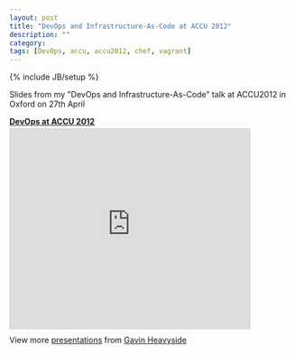 ```yaml
---
layout: post
title: "DevOps and Infrastructure-As-Code at ACCU 2012"
description: ""
category:
tags: [DevOps, accu, accu2012, chef, vagrant]
---
```

{% include JB/setup %}

Slides from my "DevOps and Infrastructure-As-Code" talk at ACCU2012 in Oxford
on 27th April

<div style="width:425px" id="__ss_12742188">
  <strong style="display:block;margin:12px 0 4px">
    <a href="http://www.slideshare.net/gheavyside/devops-at-accu-2012" title="DevOps at ACCU 2012" target="_blank">DevOps at ACCU 2012</a>
  </strong>
  <iframe src="http://www.slideshare.net/slideshow/embed_code/12742188" width="425" height="355" frameborder="0" marginwidth="0" marginheight="0" scrolling="no" style="border:1px solid #CCC;border-width:1px 1px 0;margin-bottom:5px" allowfullscreen="" webkitallowfullscreen="" mozallowfullscreen=""></iframe>
  <div style="padding:5px 0 12px"> View more <a href="http://www.slideshare.net/" target="_blank">presentations</a> from <a href="http://www.slideshare.net/gheavyside" target="_blank">Gavin Heavyside</a></div>
</div>

